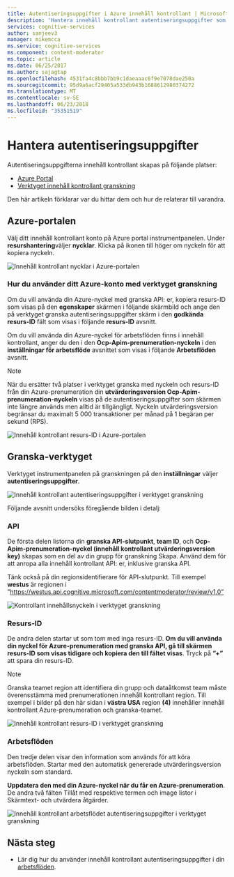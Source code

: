 ```yaml
---
title: Autentiseringsuppgifter i Azure innehåll kontrollant | Microsoft Docs
description: 'Hantera innehåll kontrollant autentiseringsuppgifter som ska användas med API: erna.'
services: cognitive-services
author: sanjeev3
manager: mikemcca
ms.service: cognitive-services
ms.component: content-moderator
ms.topic: article
ms.date: 06/25/2017
ms.author: sajagtap
ms.openlocfilehash: 4531fa4c8bbb7bb9c1daeaaac6f9e7078dae250a
ms.sourcegitcommit: 95d9a6acf29405a533db943b1688612980374272
ms.translationtype: MT
ms.contentlocale: sv-SE
ms.lasthandoff: 06/23/2018
ms.locfileid: "35351519"
---
```

# <a name="manage-credentials"></a>Hantera autentiseringsuppgifter

Autentiseringsuppgifterna innehåll kontrollant skapas på följande platser:

- [Azure Portal](https://ms.portal.azure.com/#create/Microsoft.CognitiveServicesContentModerator)
- [Verktyget innehåll kontrollant granskning](http://contentmoderator.cognitive.microsoft.com/)

Den här artikeln förklarar var du hittar dem och hur de relaterar till varandra.

## <a name="the-azure-portal"></a>Azure-portalen

Välj ditt innehåll kontrollant konto på Azure portal instrumentpanelen. Under **resurshantering**väljer **nycklar**. Klicka på ikonen till höger om nyckeln för att kopiera nyckeln.

![Innehåll kontrollant nycklar i Azure-portalen](images/credentials-azure-portal-keys.PNG)

### <a name="how-to-use-your-azure-account-with-the-review-tool"></a>Hur du använder ditt Azure-konto med verktyget granskning
Om du vill använda din Azure-nyckel med granska API: er, kopiera resurs-ID som visas på den **egenskaper** skärmen i följande skärmbild och ange den på verktyget granska autentiseringsuppgifter skärm i den **godkända resurs-ID** fält som visas i följande **resurs-ID** avsnitt. 

Om du vill använda din Azure-nyckel för arbetsflöden finns i innehåll kontrollant, anger du den i den **Ocp-Apim-prenumeration-nyckeln** i den **inställningar för arbetsflöde** avsnittet som visas i följande  **Arbetsflöden** avsnitt.

> [!NOTE]
> När du ersätter två platser i verktyget granska med nyckeln och resurs-ID från din Azure-prenumeration din **utvärderingsversion Ocp-Apim-prenumeration-nyckeln** visas på de autentiseringsuppgifter som skärmen inte längre används men alltid är tillgängligt.
> Nyckeln utvärderingsversion begränsar du maximalt 5 000 transaktioner per månad på 1 begäran per sekund (RPS).

![Innehåll kontrollant resurs-ID i Azure-portalen](images/credentials-azure-portal-resourceid.PNG)


## <a name="the-review-tool"></a>Granska-verktyget

Verktyget instrumentpanelen på granskningen på den **inställningar** väljer **autentiseringsuppgifter**.

![Innehåll kontrollant autentiseringsuppgifter i verktyget granskning](images/credentials-trial-resource-workflow.PNG)

Följande avsnitt undersöks föregående bilden i detalj:


### <a name="api"></a>API

De första delen listorna din **granska API-slutpunkt**, **team ID**, och **Ocp-Apim-prenumeration-nyckel (innehåll kontrollant utvärderingsversion key)** skapas som en del av din grupp för granskning Skapa. Använd dem för att anropa alla innehåll kontrollant API: er, inklusive granska API.

Tänk också på din regionsidentifierare för API-slutpunkt. Till exempel **westus** är regionen i ”https://westus.api.cognitive.microsoft.com/contentmoderator/review/v1.0”

![Kontrollant innehållsnyckeln i verktyget granskning](images/credentials-trialkey.PNG)


### <a name="resource-id"></a>Resurs-ID

De andra delen startar ut som tom med inga resurs-ID. **Om du vill använda din nyckel för Azure-prenumeration med granska API, gå till skärmen resurs-ID som visas tidigare och kopiera den till fältet visas**. Tryck på **”+”** att spara din resurs-ID.

> [!NOTE]
> Granska teamet region att identifiera din grupp och dataåtkomst team måste överensstämma med prenumerationen innehåll kontrollant region. Till exempel i bilder på den här sidan i **västra USA** region **(4)** innehåller innehåll kontrollant Azure-prenumeration och granska-teamet.

![Innehåll kontrollant resurs-ID i verktyget granskning](images/credentials-resourceids.PNG)


### <a name="workflows"></a>Arbetsflöden

Den tredje delen visar den information som används för att köra arbetsflöden. Startar med den automatisk genererade utvärderingsversion nyckeln som standard. 

**Uppdatera den med din Azure-nyckel när du får en Azure-prenumeration**. De andra två fälten Tillåt med respektive termen och image listor i Skärmtext- och utvärdera åtgärder.

![Innehåll kontrollant arbetsflödet autentiseringsuppgifter i verktyget granskning](images/credentials-workflow.PNG)


## <a name="next-steps"></a>Nästa steg

* Lär dig hur du använder innehåll kontrollant autentiseringsuppgifter i din [arbetsflöden](workflows.md).
